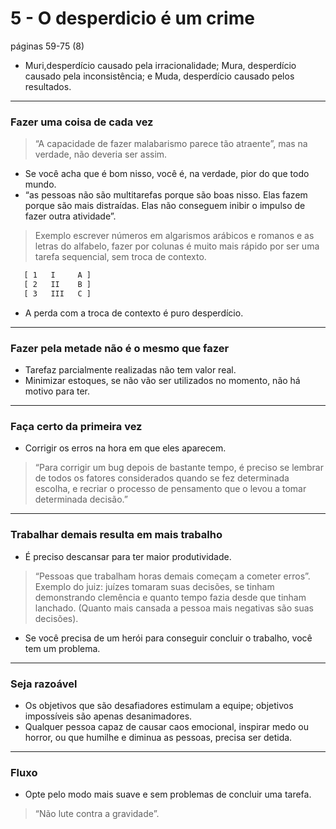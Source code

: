 # 5 - O desperdicio é um crime
páginas 59-75 (8)

* Muri,desperdício causado pela irracionalidade; Mura, desperdício causado pela inconsistência; e Muda, desperdício causado pelos resultados.

----

### Fazer uma coisa de cada vez
> “A capacidade de fazer malabarismo parece tão atraente”, mas na verdade, não deveria ser assim.
* Se você acha que é bom nisso, você é, na verdade, pior do que todo mundo.
* “as pessoas não são multitarefas porque são boas nisso. Elas fazem porque são mais distraídas. Elas não conseguem inibir o impulso de fazer outra atividade”.
> Exemplo escrever números em algarismos arábicos e romanos e as letras do alfabelo, fazer por colunas é muito mais rápido por ser uma tarefa sequencial, sem troca de contexto.
```txt
   [ 1   I     A ]
   [ 2   II    B ]
   [ 3   III   C ]
```
* A perda com a troca de contexto é puro desperdício.

----

### Fazer pela metade não é o mesmo que fazer

* Tarefaz parcialmente realizadas não tem valor real.
* Minimizar estoques, se não vão ser utilizados no momento, não há motivo para ter.
----

### Faça certo da primeira vez

* Corrigir os erros na hora em que eles aparecem.
> “Para corrigir um bug depois de bastante tempo, é preciso se lembrar de todos os fatores considerados quando se fez determinada escolha, e recriar o processo de pensamento que o levou a tomar determinada decisão.”

----

### Trabalhar demais resulta em mais trabalho

* É preciso descansar para ter maior produtividade.
> “Pessoas que trabalham horas demais começam a cometer erros”.
> Exemplo do juiz: juízes tomaram suas decisões, se tinham demonstrando clemência e quanto tempo fazia desde que tinham lanchado. (Quanto mais cansada a pessoa mais negativas são suas decisões).
* Se você precisa de um herói para conseguir concluir o trabalho, você tem um problema.

----

### Seja razoável

* Os objetivos que são desafiadores estimulam a equipe; objetivos impossíveis são apenas desanimadores.
*  Qualquer pessoa capaz de causar caos emocional, inspirar medo ou horror, ou que humilhe e diminua as pessoas, precisa ser detida.

----

### Fluxo

* Opte pelo modo mais suave e sem problemas de concluir uma tarefa.
> “Não lute contra a gravidade”.